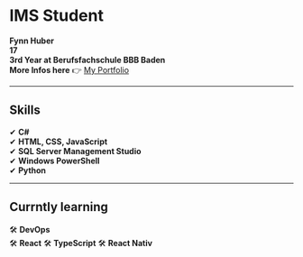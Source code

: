 # IMS Student  
**Fynn Huber**               
**17**                
**3rd Year at Berufsfachschule BBB Baden**  
**More Infos here**  👉 [My Portfolio](https://fynn8962.github.io)  


---  

## Skills  
✔ **C#**  
✔ **HTML, CSS, JavaScript**  
✔ **SQL Server Management Studio**  
✔ **Windows PowerShell**  
✔ **Python**

---  

## Currntly learning
  
🛠 **DevOps**            
🛠 **React**
🛠 **TypeScript**
🛠 **React Nativ**

